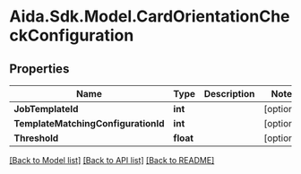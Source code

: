 # Aida.Sdk.Model.CardOrientationCheckConfiguration

## Properties

Name | Type | Description | Notes
------------ | ------------- | ------------- | -------------
**JobTemplateId** | **int** |  | [optional] 
**TemplateMatchingConfigurationId** | **int** |  | [optional] 
**Threshold** | **float** |  | [optional] 

[[Back to Model list]](../README.md#documentation-for-models) [[Back to API list]](../README.md#documentation-for-api-endpoints) [[Back to README]](../README.md)

